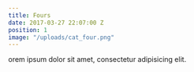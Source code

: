 ```yaml
---
title: Fours
date: 2017-03-27 22:07:00 Z
position: 1
image: "/uploads/cat_four.png"
---
```


orem ipsum dolor sit amet, consectetur adipisicing elit.